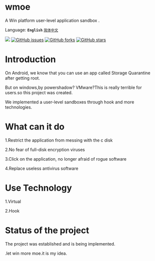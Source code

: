 # wmoe
A Win platform user-level application sandbox .

Language: 
**`English`** 
[`简体中文`](https://github.com/Mlikiowa/wmoe/blob/main/Readme_Zh.md)


[![](https://img.shields.io/github/license/MliKiowa/wmoe?style=flat-square)](https://github.com/MliKiowa/wmoe/blob/master/LICENSE)
[![GitHub issues](https://img.shields.io/github/issues/MliKiowa/wmoe?style=flat-square)](https://github.com/MliKiowa/wmoe/issues)
[![GitHub forks](https://img.shields.io/github/forks/MliKiowa/wmoe?style=flat-square)](https://github.com/MliKiowa/wmoe/network)
[![GitHub stars](https://img.shields.io/github/stars/MliKiowa/wmoe?style=flat-square)](https://github.com/MliKiowa/wmoe/stargazers)
# Introduction
On Android, we know that you can use an app called Storage Quarantine after getting root.

But on windows,by powershadow? VMware?This is really terrible for users.so this project was created.

We implemented a user-level sandboxes through hook and more technologies.
# What can it do 
1.Restrict the application from messing with the c disk

2.No fear of full-disk encryption viruses 

3.Click on the application, no longer afraid of rogue software 

4.Replace useless antivirus software 

# Use Technology  
1.Virtual

2.Hook
# Status of the project 
The project was established and is being implemented.

.let win more moe.it is my idea.
